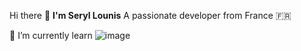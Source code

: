 Hi there 👋
<strong>I'm Seryl Lounis</strong>
A passionate developer from France 🇫🇷

🔭 I’m currently  learn ![image](https://user-images.githubusercontent.com/77838004/113010342-0bcd3400-9179-11eb-9b3e-84b164219d56.png)
